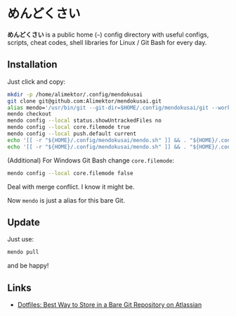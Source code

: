 # めんどくさい #

**めんどくさい** is a public home (`~`) config directory with useful configs, scripts, cheat codes, shell libraries for Linux / Git Bash for every day.

## Installation ##

Just click and copy:

```bash
mkdir -p /home/alimektor/.config/mendokusai
git clone git@github.com:Alimektor/mendokusai.git
alias mendo='/usr/bin/git --git-dir=$HOME/.config/mendokusai/git --work-tree=$HOME'
mendo checkout
mendo config --local status.showUntrackedFiles no
mendo config --local core.filemode true
mendo config --local push.default current
echo '[[ -r "${HOME}/.config/mendokusai/mendo.sh" ]] && . "${HOME}/.config/mendokusai/mendo.sh"' >> ${HOME}/.bashrc
echo '[[ -r "${HOME}/.config/mendokusai/mendo.sh" ]] && . "${HOME}/.config/mendokusai/mendo.sh"' >> ${HOME}/.zshrc
```

(Additional) For Windows Git Bash change `core.filemode`:

```bash
mendo config --local core.filemode false
```

Deal with merge conflict. I know it might be.

Now `mendo` is just a alias for this bare Git.

## Update ##

Just use:

```bash
mendo pull
```

and be happy!

## Links ##

- [Dotfiles: Best Way to Store in a Bare Git Repository on Atlassian](https://www.atlassian.com/git/tutorials/dotfiles)

